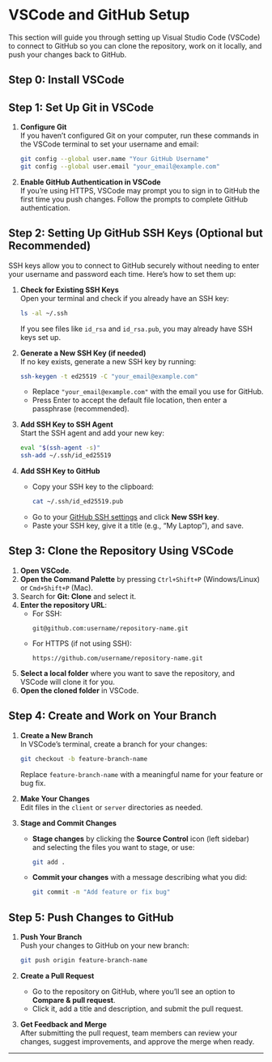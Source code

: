 # VSCode and GitHub Setup

This section will guide you through setting up Visual Studio Code (VSCode) to connect to GitHub so you can clone the repository, work on it locally, and push your changes back to GitHub.

## Step 0: Install VSCode

## Step 1: Set Up Git in VSCode

1. **Configure Git**  
   If you haven’t configured Git on your computer, run these commands in the VSCode terminal to set your username and email:
   ```bash
   git config --global user.name "Your GitHub Username"
   git config --global user.email "your_email@example.com"
   ```

2. **Enable GitHub Authentication in VSCode**  
   If you’re using HTTPS, VSCode may prompt you to sign in to GitHub the first time you push changes. Follow the prompts to complete GitHub authentication.

## Step 2: Setting Up GitHub SSH Keys (Optional but Recommended)

SSH keys allow you to connect to GitHub securely without needing to enter your username and password each time. Here’s how to set them up:

1. **Check for Existing SSH Keys**  
   Open your terminal and check if you already have an SSH key:
   ```bash
   ls -al ~/.ssh
   ```
   If you see files like `id_rsa` and `id_rsa.pub`, you may already have SSH keys set up.

2. **Generate a New SSH Key (if needed)**  
   If no key exists, generate a new SSH key by running:
   ```bash
   ssh-keygen -t ed25519 -C "your_email@example.com"
   ```
   - Replace `"your_email@example.com"` with the email you use for GitHub.
   - Press Enter to accept the default file location, then enter a passphrase (recommended).

3. **Add SSH Key to SSH Agent**  
   Start the SSH agent and add your new key:
   ```bash
   eval "$(ssh-agent -s)"
   ssh-add ~/.ssh/id_ed25519
   ```

4. **Add SSH Key to GitHub**  
   - Copy your SSH key to the clipboard:
     ```bash
     cat ~/.ssh/id_ed25519.pub
     ```
   - Go to your [GitHub SSH settings](https://github.com/settings/keys) and click **New SSH key**.
   - Paste your SSH key, give it a title (e.g., “My Laptop”), and save.

## Step 3: Clone the Repository Using VSCode

1. **Open VSCode**.
2. **Open the Command Palette** by pressing `Ctrl+Shift+P` (Windows/Linux) or `Cmd+Shift+P` (Mac).
3. Search for **Git: Clone** and select it.
4. **Enter the repository URL**:
   - For SSH:
     ```plaintext
     git@github.com:username/repository-name.git
     ```
   - For HTTPS (if not using SSH):
     ```plaintext
     https://github.com/username/repository-name.git
     ```
5. **Select a local folder** where you want to save the repository, and VSCode will clone it for you.
6. **Open the cloned folder** in VSCode.

## Step 4: Create and Work on Your Branch

1. **Create a New Branch**  
   In VSCode’s terminal, create a branch for your changes:
   ```bash
   git checkout -b feature-branch-name
   ```
   Replace `feature-branch-name` with a meaningful name for your feature or bug fix.

2. **Make Your Changes**  
   Edit files in the `client` or `server` directories as needed.

3. **Stage and Commit Changes**  
   - **Stage changes** by clicking the **Source Control** icon (left sidebar) and selecting the files you want to stage, or use:
     ```bash
     git add .
     ```
   - **Commit your changes** with a message describing what you did:
     ```bash
     git commit -m "Add feature or fix bug"
     ```

## Step 5: Push Changes to GitHub

1. **Push Your Branch**  
   Push your changes to GitHub on your new branch:
   ```bash
   git push origin feature-branch-name
   ```
2. **Create a Pull Request**  
   - Go to the repository on GitHub, where you’ll see an option to **Compare & pull request**.
   - Click it, add a title and description, and submit the pull request.

3. **Get Feedback and Merge**  
   After submitting the pull request, team members can review your changes, suggest improvements, and approve the merge when ready.

---
